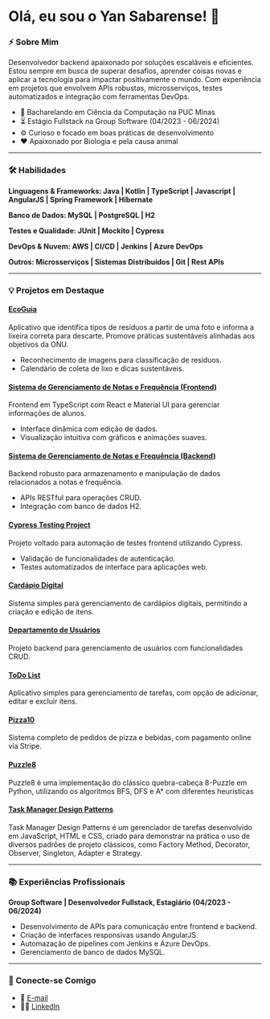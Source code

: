 
# Olá, eu sou o Yan Sabarense! 👋

### ⚡ Sobre Mim

Desenvolvedor backend apaixonado por soluções escaláveis e eficientes. Estou sempre em busca de superar desafios, aprender coisas novas e aplicar a tecnologia para impactar positivamente o mundo. Com experiência em projetos que envolvem APIs robustas, microsserviços, testes automatizados e integração com ferramentas DevOps.

- 🔬 Bacharelando em Ciência da Computação na PUC Minas
- ⏳ Estágio Fullstack na Group Software (04/2023 - 06/2024)
- ⚙️ Curioso e focado em boas práticas de desenvolvimento
- ❤️ Apaixonado por Biologia e pela causa animal

---

### 🛠️ Habilidades

**Linguagens & Frameworks: Java | Kotlin | TypeScript | Javascript | AngularJS | Spring Framework | Hibernate**

**Banco de Dados: MySQL | PostgreSQL | H2**

**Testes e Qualidade: JUnit | Mockito | Cypress**

**DevOps & Nuvem: AWS | CI/CD | Jenkins | Azure DevOps**

**Outros: Microsserviços | Sistemas Distribuídos | Git | Rest APIs**

---

### 💡 Projetos em Destaque

#### **[EcoGuia](https://github.com/sabarense/eco_guia)**

Aplicativo que identifica tipos de resíduos a partir de uma foto e informa a lixeira correta para descarte. Promove práticas sustentáveis alinhadas aos objetivos da ONU.

- Reconhecimento de imagens para classificação de resíduos.
- Calendário de coleta de lixo e dicas sustentáveis.

#### **[Sistema de Gerenciamento de Notas e Frequência (Frontend)](https://github.com/sabarense/frontend-challenge)**

Frontend em TypeScript com React e Material UI para gerenciar informações de alunos.

- Interface dinâmica com edição de dados.
- Visualização intuitiva com gráficos e animações suaves.

#### **[Sistema de Gerenciamento de Notas e Frequência (Backend)](https://github.com/sabarense/backend-challenge)**

Backend robusto para armazenamento e manipulação de dados relacionados a notas e frequência.

- APIs RESTful para operações CRUD.
- Integração com banco de dados H2.

#### **[Cypress Testing Project](https://github.com/sabarense/cypress-testing-project)**

Projeto voltado para automação de testes frontend utilizando Cypress.

- Validação de funcionalidades de autenticação.
- Testes automatizados de interface para aplicações web.

#### **[Cardápio Digital](https://github.com/sabarense/Cardapio-Digital)**
Sistema simples para gerenciamento de cardápios digitais, permitindo a criação e edição de itens.

#### **[Departamento de Usuários](https://github.com/sabarense/Departamento-Usuario)**
Projeto backend para gerenciamento de usuários com funcionalidades CRUD.

#### **[ToDo List](https://github.com/sabarense/ToDo-List)**
Aplicativo simples para gerenciamento de tarefas, com opção de adicionar, editar e excluir itens.

#### **[Pizza10](https://github.com/sabarense/pizza10)**
Sistema completo de pedidos de pizza e bebidas, com pagamento online via Stripe.

#### **[Puzzle8](https://github.com/sabarense/puzzle8)**
Puzzle8 é uma implementação do clássico quebra-cabeça 8-Puzzle em Python, utilizando os algoritmos BFS, DFS e A* com diferentes heurísticas

#### **[Task Manager Design Patterns](https://github.com/sabarense/task-manager-design-patterns)**
Task Manager Design Patterns é um gerenciador de tarefas desenvolvido em JavaScript, HTML e CSS, criado para demonstrar na prática o uso de diversos padrões de projeto clássicos, como Factory Method, Decorator, Observer, Singleton, Adapter e Strategy.

---

### 📚 Experiências Profissionais

**Group Software | Desenvolvedor Fullstack, Estagiário (04/2023 - 06/2024)**

- Desenvolvimento de APIs para comunicação entre frontend e backend.
- Criação de interfaces responsivas usando AngularJS.
- Automazação de pipelines com Jenkins e Azure DevOps.
- Gerenciamento de banco de dados MySQL.

---

### 🔗 Conecte-se Comigo

- 📧 [E-mail](mailto:sabarensey@gmail.com)
- 👨‍💼 [LinkedIn](https://www.linkedin.com/in/yansabarense/)

